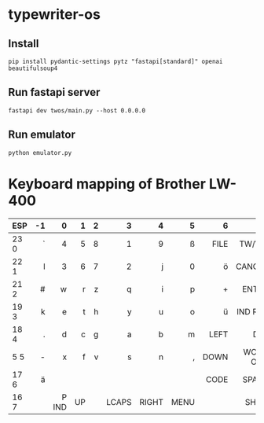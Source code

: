# typewriter-os

## Install

`pip install pydantic-settings pytz "fastapi[standard]" openai beautifulsoup4`

## Run fastapi server

`fastapi dev twos/main.py --host 0.0.0.0`

## Run emulator

`python emulator.py`

# Keyboard mapping of Brother LW-400

| ESP  |  -1 |     0 |   1 |   2 |     3 |     4 |    5 |    6 |        7 |
| ---- | --: | ----: | --: | --: | ----: | ----: | ---: | ---: | -------: |
| 23 0 |   ` |     4 |   5 |   8 |     1 |     9 |    ß | FILE |    TW/WP |
| 22 1 |   l |     3 |   6 |   7 |     2 |     j |    0 |    ö |   CANCEL |
| 21 2 |   # |     w |   r |   z |     q |     i |    p |    + |    ENTER |
| 19 3 |   k |     e |   t |   h |     y |     u |    o |    ü |  IND REV |
| 18 4 |   . |     d |   c |   g |     a |     b |    m | LEFT |      DEL |
| 5 5  |   - |     x |   f |   v |     s |     n |    , | DOWN | WORD OUT |
| 17 6 |   ä |       |     |     |       |       |      | CODE |    SPACE |
| 16 7 |     | P IND |  UP |     | LCAPS | RIGHT | MENU |      |    SHIFT |
